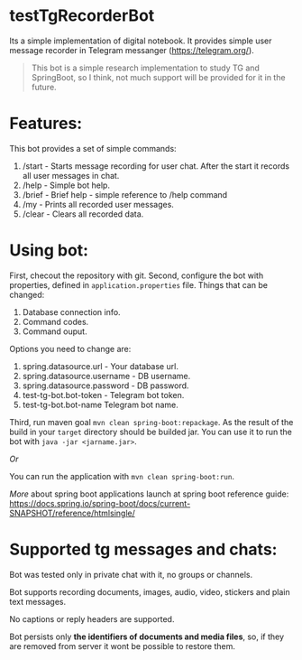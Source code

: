 # testTgRecorderBot
Its a simple implementation of digital notebook.
It provides simple user message recorder in Telegram messanger (https://telegram.org/).

> This bot is a simple research implementation to study TG and SpringBoot, so I think, not much support will be provided for it in the future.

# Features:
This bot provides a set of simple commands:
1. /start - Starts message recording for user chat. After the start it records all user messages in
chat.
2. /help - Simple bot help.
3. /brief - Brief help - simple reference to /help command
4. /my - Prints all recorded user messages.
5. /clear - Clears all recorded data.

# Using bot:

First, checout the repository with git.
Second, configure the bot with properties, defined in `application.properties` file. Things that can be changed:
1. Database connection info.
2. Command codes.
3. Command ouput.

Options you need to change are:
1. spring.datasource.url - Your database url.
2. spring.datasource.username - DB username.
3. spring.datasource.password - DB password.
4. test-tg-bot.bot-token - Telegram bot token.
5. test-tg-bot.bot-name Telegram bot name.

Third, run maven goal `mvn clean spring-boot:repackage`.
As the result of the build in your `target` directory should be builded jar. You can use it to run the bot with `java -jar <jarname.jar>`.

_Or_

You can run the application with `mvn clean spring-boot:run`.

_More_ about spring boot applications launch at spring boot reference guide: https://docs.spring.io/spring-boot/docs/current-SNAPSHOT/reference/htmlsingle/

# Supported tg messages and chats:
Bot was tested only in private chat with it, no groups or channels.

Bot supports recording documents, images, audio, video, stickers and plain text messages. 

No captions or reply headers are supported.

Bot persists only __the identifiers of documents and media files__, so, if they are removed from server it wont be possible to restore them.
